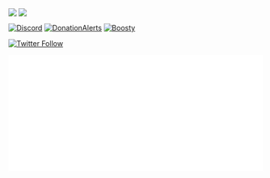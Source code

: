 <p>
<img align="center" src="https://github-readme-stats.vercel.app/api?username=Miezhiko&theme=transparent&count_private=true&show_icons=true&hide_border=true&hide_rank=true&hide_title=true"/>
<img align="center" src="https://github-readme-stats.vercel.app/api/top-langs/?username=Miezhiko&theme=transparent&hide_border=true&hide_title=true&hide=c%2B%2B,GLSL,LSL,CMake,TypeScript,JavaScript,HTML,CSS,Objective-c%2B%2B,Shell,Dhall"/>
</p>

[![Discord](https://img.shields.io/discord/611822838831251466?label=Discord)](https://discord.gg/GdzjVvD)
[![DonationAlerts](https://img.shields.io/badge/Donationalerts-donate-green)](https://donationalerts.com/r/miezhiko)
[![Boosty](https://img.shields.io/badge/Boosty-donate-red)](https://boosty.to/miezhiko)

[![Twitter Follow](https://img.shields.io/twitter/follow/Miezhiko.svg?style=social)](https://twitter.com/Miezhiko)


<p>
  <img src="github-metrics.svg" alt="Miezhiko" />
</p>
